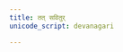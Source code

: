 ```yaml
---
title: तत् सवितुर्
unicode_script: devanagari

---
```


<div class="js_include" url="/vedAH/Rk/shAkalam/saMhitA/03/prAchInA_prastutiH/tat_savitur.md"  newLevelForH1="2" includeTitle="true"> </div>  

